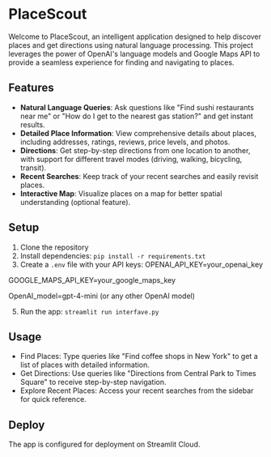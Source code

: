 # PlaceScout

Welcome to PlaceScout, an intelligent application designed to help discover places and get directions using natural language processing. This project leverages the power of OpenAI's language models and Google Maps API to provide a seamless experience for finding and navigating to places.

## Features

- **Natural Language Queries**: Ask questions like "Find sushi restaurants near me" or "How do I get to the nearest gas station?" and get instant results.
- **Detailed Place Information**: View comprehensive details about places, including addresses, ratings, reviews, price levels, and photos.
- **Directions**: Get step-by-step directions from one location to another, with support for different travel modes (driving, walking, bicycling, transit).
- **Recent Searches**: Keep track of your recent searches and easily revisit places.
- **Interactive Map**: Visualize places on a map for better spatial understanding (optional feature).

## Setup
1. Clone the repository
2. Install dependencies: `pip install -r requirements.txt`
3. Create a `.env` file with your API keys:
OPENAI_API_KEY=your_openai_key

GOOGLE_MAPS_API_KEY=your_google_maps_key

OpenAI_model=gpt-4-mini (or any other OpenAI model)

5. Run the app: `streamlit run interfave.py`

## Usage
- Find Places: Type queries like "Find coffee shops in New York" to get a list of places with detailed information.
- Get Directions: Use queries like "Directions from Central Park to Times Square" to receive step-by-step navigation.
- Explore Recent Places: Access your recent searches from the sidebar for quick reference.

## Deploy
The app is configured for deployment on Streamlit Cloud.
